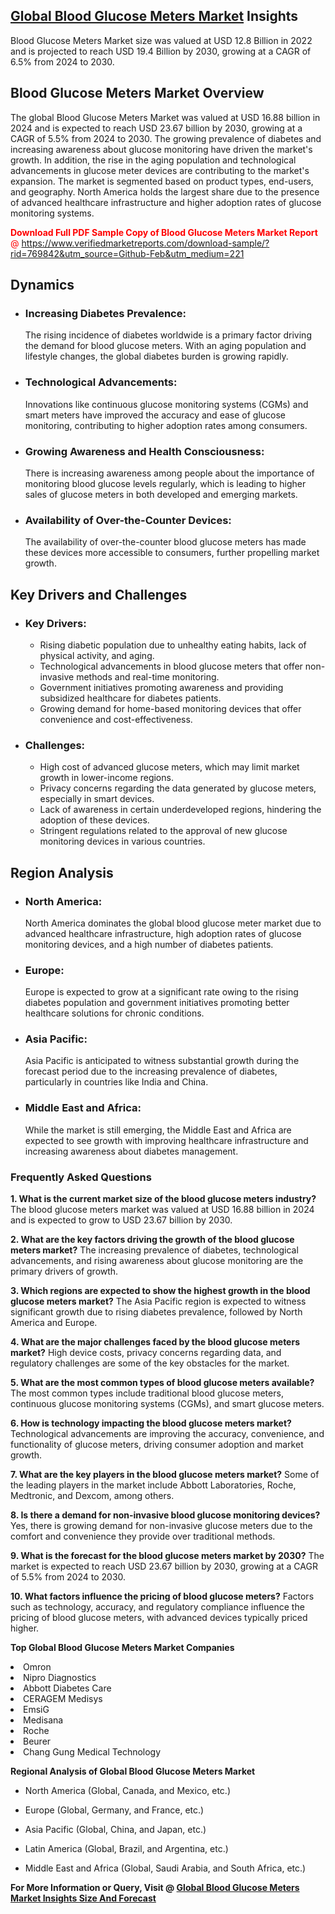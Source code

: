 <h2><a href="https://www.verifiedmarketreports.com/download-sample/?rid=769842&amp;utm_source=Github&amp;utm_medium=221" target="_blank">Global Blood Glucose Meters Market</a> Insights</h2><p>Blood Glucose Meters Market size was valued at USD 12.8 Billion in 2022 and is projected to reach USD 19.4 Billion by 2030, growing at a CAGR of 6.5% from 2024 to 2030.</p><p> <h2>Blood Glucose Meters Market Overview</h2> <p>The global Blood Glucose Meters Market was valued at USD 16.88 billion in 2024 and is expected to reach USD 23.67 billion by 2030, growing at a CAGR of 5.5% from 2024 to 2030. The growing prevalence of diabetes and increasing awareness about glucose monitoring have driven the market's growth. In addition, the rise in the aging population and technological advancements in glucose meter devices are contributing to the market's expansion. The market is segmented based on product types, end-users, and geography. North America holds the largest share due to the presence of advanced healthcare infrastructure and higher adoption rates of glucose monitoring systems.</p> <p><p><span class=""><span style="color: #ff0000;"><strong>Download Full PDF Sample Copy of Blood Glucose Meters Market Report</strong> @ </span><a href="https://www.verifiedmarketreports.com/download-sample/?rid=769842&amp;utm_source=Github-Feb&amp;utm_medium=221" target="_blank">https://www.verifiedmarketreports.com/download-sample/?rid=769842&amp;utm_source=Github-Feb&amp;utm_medium=221</a></span></p></p> <h2>Dynamics</h2> <ul> <li><h3>Increasing Diabetes Prevalence:</h3> The rising incidence of diabetes worldwide is a primary factor driving the demand for blood glucose meters. With an aging population and lifestyle changes, the global diabetes burden is growing rapidly.</li> <li><h3>Technological Advancements:</h3> Innovations like continuous glucose monitoring systems (CGMs) and smart meters have improved the accuracy and ease of glucose monitoring, contributing to higher adoption rates among consumers.</li> <li><h3>Growing Awareness and Health Consciousness:</h3> There is increasing awareness among people about the importance of monitoring blood glucose levels regularly, which is leading to higher sales of glucose meters in both developed and emerging markets.</li> <li><h3>Availability of Over-the-Counter Devices:</h3> The availability of over-the-counter blood glucose meters has made these devices more accessible to consumers, further propelling market growth.</li> </ul> <h2>Key Drivers and Challenges</h2> <ul> <li><h3>Key Drivers:</h3> <ul> <li>Rising diabetic population due to unhealthy eating habits, lack of physical activity, and aging.</li> <li>Technological advancements in blood glucose meters that offer non-invasive methods and real-time monitoring.</li> <li>Government initiatives promoting awareness and providing subsidized healthcare for diabetes patients.</li> <li>Growing demand for home-based monitoring devices that offer convenience and cost-effectiveness.</li> </ul> </li> <li><h3>Challenges:</h3> <ul> <li>High cost of advanced glucose meters, which may limit market growth in lower-income regions.</li> <li>Privacy concerns regarding the data generated by glucose meters, especially in smart devices.</li> <li>Lack of awareness in certain underdeveloped regions, hindering the adoption of these devices.</li> <li>Stringent regulations related to the approval of new glucose monitoring devices in various countries.</li> </ul> </li> </ul> <h2>Region Analysis</h2> <ul> <li><h3>North America:</h3> North America dominates the global blood glucose meter market due to advanced healthcare infrastructure, high adoption rates of glucose monitoring devices, and a high number of diabetes patients.</li> <li><h3>Europe:</h3> Europe is expected to grow at a significant rate owing to the rising diabetes population and government initiatives promoting better healthcare solutions for chronic conditions.</li> <li><h3>Asia Pacific:</h3> Asia Pacific is anticipated to witness substantial growth during the forecast period due to the increasing prevalence of diabetes, particularly in countries like India and China.</li> <li><h3>Middle East and Africa:</h3> While the market is still emerging, the Middle East and Africa are expected to see growth with improving healthcare infrastructure and increasing awareness about diabetes management.</li> </ul> <h3>Frequently Asked Questions</h3> <p><b>1. What is the current market size of the blood glucose meters industry?</b> The blood glucose meters market was valued at USD 16.88 billion in 2024 and is expected to grow to USD 23.67 billion by 2030.</p> <p><b>2. What are the key factors driving the growth of the blood glucose meters market?</b> The increasing prevalence of diabetes, technological advancements, and rising awareness about glucose monitoring are the primary drivers of growth.</p> <p><b>3. Which regions are expected to show the highest growth in the blood glucose meters market?</b> The Asia Pacific region is expected to witness significant growth due to rising diabetes prevalence, followed by North America and Europe.</p> <p><b>4. What are the major challenges faced by the blood glucose meters market?</b> High device costs, privacy concerns regarding data, and regulatory challenges are some of the key obstacles for the market.</p> <p><b>5. What are the most common types of blood glucose meters available?</b> The most common types include traditional blood glucose meters, continuous glucose monitoring systems (CGMs), and smart glucose meters.</p> <p><b>6. How is technology impacting the blood glucose meters market?</b> Technological advancements are improving the accuracy, convenience, and functionality of glucose meters, driving consumer adoption and market growth.</p> <p><b>7. What are the key players in the blood glucose meters market?</b> Some of the leading players in the market include Abbott Laboratories, Roche, Medtronic, and Dexcom, among others.</p> <p><b>8. Is there a demand for non-invasive blood glucose monitoring devices?</b> Yes, there is growing demand for non-invasive glucose meters due to the comfort and convenience they provide over traditional methods.</p> <p><b>9. What is the forecast for the blood glucose meters market by 2030?</b> The market is expected to reach USD 23.67 billion by 2030, growing at a CAGR of 5.5% from 2024 to 2030.</p> <p><b>10. What factors influence the pricing of blood glucose meters?</b> Factors such as technology, accuracy, and regulatory compliance influence the pricing of blood glucose meters, with advanced devices typically priced higher.</p> </p><p><strong>Top Global Blood Glucose Meters Market Companies</strong></p><div data-test-id=""><p><li>Omron</li><li> Nipro Diagnostics</li><li> Abbott Diabetes Care</li><li> CERAGEM Medisys</li><li> EmsiG</li><li> Medisana</li><li> Roche</li><li> Beurer</li><li> Chang Gung Medical Technology</li></p><div><strong>Regional Analysis of&nbsp;Global Blood Glucose Meters Market</strong></div><ul><li dir="ltr"><p dir="ltr">North America&nbsp;(Global, Canada, and Mexico, etc.)</p></li><li dir="ltr"><p dir="ltr">Europe (Global, Germany, and France, etc.)</p></li><li dir="ltr"><p dir="ltr">Asia Pacific&nbsp;(Global, China, and Japan, etc.)</p></li><li dir="ltr"><p dir="ltr">Latin America&nbsp;(Global, Brazil, and Argentina, etc.)</p></li><li dir="ltr">Middle East and Africa&nbsp;(Global, Saudi Arabia, and South Africa, etc.)</li></ul><p><strong>For More Information or Query, Visit @&nbsp;</strong><strong><a href="https://www.verifiedmarketreports.com/product/blood-glucose-meters-market/?utm_source=Github&amp;utm_medium=221" target="_blank">Global Blood Glucose Meters Market Insights Size And Forecast</a></strong></p></div>

